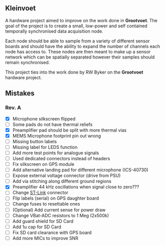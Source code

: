 ## Kleinvoet

A hardware project aimed to improve on the work done in **Grootvoet**. The goal
of the project is to create a small, low-power and self contained temporally
synchronised data acquisition node.

Each node should be able to sample from a variety of different sensor boards and
should have the ability to expand the number of channels each node has access
to. These nodes are then meant to make up a sensor network which can be
spatially separated however their samples should remain synchronised.

This project ties into the work done by RW Byker on the **Grootvoet** hardware
project.

## Mistakes
### Rev. A
- [X] Microphone silkscreen flipped
- [ ] Some pads do not have thermal reliefs
- [X] Preamplifier pad should be split with more thermal vias
- [X] MEMS Microphone footprint pin out wrong
- [ ] Missing button labels
- [ ] Missing label for LEDS function
- [ ] Add more test points for analogue signals
- [ ] Used dedicated connectors instead of headers
- [ ] Fix silkscreen on GPS module
- [ ] Add alternative landing pad for different microphone (ICS-40730)
- [ ] Expose external voltage connector (drive from PSU)
- [ ] Add via stitching along different ground regions
- [X] Preamplifier 44 kHz oscillations when signal close to zero???
- [ ] Change
    [ST-Link](https://www.samtec.com/products/ftsh-107-01-l-dv-k-tr)
    connector
- [ ] Flip labels (serial) on GPS daughter board
- [ ] Change fuses to resettable ones
- [ ] (Optional) Add current sense for power draw
- [ ] Change VBat-ADC resistors to 1 Meg (2x500k)
- [ ] Add guard shield for SD Card
- [ ] Add 1u cap for SD Card
- [ ] Fix SD card clearance with GPS board
- [ ] Add more MICs to improve SNR
